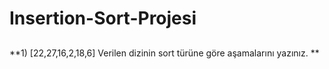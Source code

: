 # Insertion-Sort-Projesi

## 

**1) [22,27,16,2,18,6] Verilen dizinin sort türüne göre aşamalarını yazınız. **

